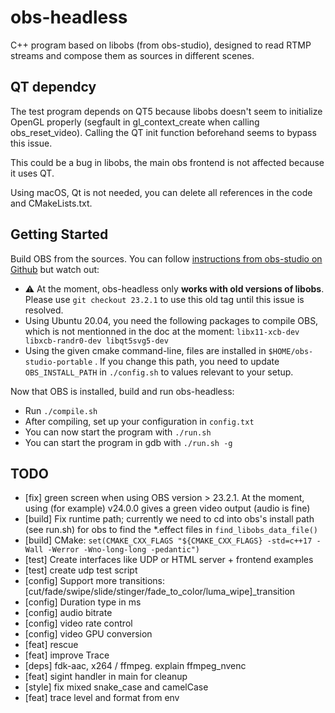 # obs-headless
C++ program based on libobs (from obs-studio), designed to read RTMP streams and compose them as sources in different scenes.

## QT dependcy
The test program depends on QT5 because libobs doesn't seem to initialize OpenGL properly (segfault in gl_context_create when calling obs_reset_video).
Calling the QT init function beforehand seems to bypass this issue.

This could be a bug in libobs, the main obs frontend is not affected because it uses QT.

Using macOS, Qt is not needed, you can delete all references in the code and CMakeLists.txt.

## Getting Started

Build OBS from the sources.
 You can follow [instructions from obs-studio on Github](https://github.com/obsproject/obs-studio/wiki/Install-Instructions#linux-portable-mode-all-distros) but watch out:

 - ⚠️ At the moment, obs-headless only **works with old versions of libobs**. Please use `git checkout 23.2.1` to use this old tag until this issue is resolved.
 - Using Ubuntu 20.04, you need the following packages to compile OBS, which is not mentionned in the doc at the moment: `libx11-xcb-dev libxcb-randr0-dev libqt5svg5-dev`
 - Using the given cmake command-line, files are installed in `$HOME/obs-studio-portable` . If you change this path, you need to update `OBS_INSTALL_PATH` in `./config.sh` to values relevant to your setup.

Now that OBS is installed, build and run obs-headless:
 - Run `./compile.sh`
 - After compiling, set up your configuration in `config.txt`
 - You can now start the program with `./run.sh`
 - You can start the program in gdb with `./run.sh -g`

## TODO

- [fix] green screen when using OBS version > 23.2.1. At the moment, using (for example) v24.0.0 gives a green video output (audio is fine)
- [build] Fix runtime path; currently we need to cd into obs's install path (see run.sh) for obs to find the *.effect files in `find_libobs_data_file()`
- [build] CMake: `set(CMAKE_CXX_FLAGS "${CMAKE_CXX_FLAGS} -std=c++17 -Wall -Werror -Wno-long-long -pedantic")`
- [test] Create interfaces like UDP or HTML server + frontend examples
- [test] create udp test script
- [config] Support more transitions: [cut/fade/swipe/slide/stinger/fade_to_color/luma_wipe]_transition
- [config] Duration type in ms
- [config] audio bitrate
- [config] video rate control
- [config] video GPU conversion
- [feat] rescue
- [feat] improve Trace
- [deps] fdk-aac, x264 / ffmpeg. explain ffmpeg_nvenc
- [feat] sigint handler in main for cleanup
- [style] fix mixed snake_case and camelCase
- [feat] trace level and format from env